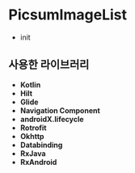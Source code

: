 # PicsumImageList
- init


## 사용한 라이브러리
- **Kotlin**
- **Hilt**
- **Glide**
- **Navigation Component**
- **androidX.lifecycle**
- **Rotrofit**
- **Okhttp**
- **Databinding**
- **RxJava**
- **RxAndroid**
